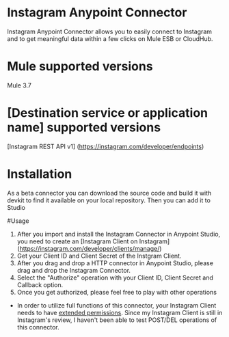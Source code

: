 # Instagram Anypoint Connector
Instagram Anypoint Connector allows you to easily connect to Instagram and to get meaningful data within a few clicks on Mule ESB or CloudHub.

# Mule supported versions
Mule 3.7

# [Destination service or application name] supported versions
[Instagram REST API v1] (https://instagram.com/developer/endpoints)

# Installation 
As a beta connector you can download the source code and build it with devkit to find it available on your local repository. Then you can add it to Studio

#Usage
1. After you import and install the Instagram Connector in Anypoint Studio, you need to create an [Instagram Client on Instagram] (https://instagram.com/developer/clients/manage/)
2. Get your Client ID and Client Secret of the Instgram Client.
3. After you drag and drop a HTTP connector in Anypoint Studio, please drag and drop the Instagram Connector.
4. Select the "Authorize" operation with your Client ID, Client Secret and Callback option.
5. Once you get authorized, please feel free to play with other operations
 * In order to utilize full functions of this connector, your Instagram Client needs to have [extended permissions](https://instagram.com/developer/authentication/). Since my Instagram Client is still in Instagram's review, I haven't been able to test POST/DEL operations of this connector.
